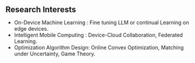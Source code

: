 <h2 id="research" style="margin: 5px 0px 5px;">Research Interests</h2>

- On-Device Machine Learning : Fine tuning LLM or continual Learning on edge devices.
- Intelligent Mobile Computing : Device-Cloud Collaboration, Federated Learning.
- Optimization Algorithm Design: Online Convex Optimization, Matching under Uncertainty, Game Theory.
